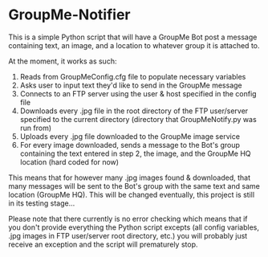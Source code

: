 # GroupMe-Notifier

This is a simple Python script that will have a GroupMe Bot post a message containing text, an image, and a location to whatever group it is attached to.

At the moment, it works as such:
1.  Reads from GroupMeConfig.cfg file to populate necessary variables
2.  Asks user to input text they'd like to send in the GroupMe message
3.  Connects to an FTP server using the user & host specified in the config file
4.  Downloads every .jpg file in the root directory of the FTP user/server specified to the current directory (directory that GroupMeNotify.py was run from)
5.  Uploads every .jpg file downloaded to the GroupMe image service
6.  For every image downloaded, sends a message to the Bot's group containing the text entered in step 2, the image, and the GroupMe HQ location (hard coded for now)

This means that for however many .jpg images found & downloaded, that many messages will be sent to the Bot's group with the same text and same location (GroupMe HQ). This will be changed eventually, this project is still in its testing stage...

Please note that there currently is no error checking which means that if you don't provide everything the Python script excepts (all config variables, .jpg images in FTP user/server root directory, etc.) you will probably just receive an exception and the script will prematurely stop.
